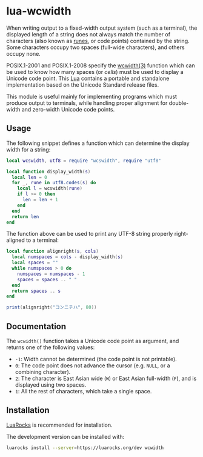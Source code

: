 lua-wcwidth
===========

When writing output to a fixed-width output system (such as a terminal), the
displayed length of a string does not always match the number of characters
(also known as [runes](https://swtch.com/plan9port/unix/man/rune3.html), or
code points) contained by the string. Some characters occupy two spaces
(full-wide characters), and others occupy none.

POSIX.1-2001 and POSIX.1-2008 specify the
[wcwidth(3)](http://man7.org/linux/man-pages/man3/wcwidth.3.html) function
which can be used to know how many spaces (or *cells*) must be used to display
a Unicode code point. This [Lua](http://lua.org) contains a portable and
standalone implementation based on the Unicode Standard release files.

This module is useful mainly for implementing programs which must produce
output to terminals, while handling proper alignment for double-width and
zero-width Unicode code points.

Usage
-----

The following snippet defines a function which can determine the display width
for a string:

```lua
local wcswidth, utf8 = require "wcswidth", require "utf8"

local function display_width(s)
  local len = 0
  for _, rune in utf8.codes(s) do
    local l = wcswidth(rune)
    if l >= 0 then
      len = len + 1
    end
  end
  return len
end
```

The function above can be used to print any UTF-8 string properly
right-aligned to a terminal:

```lua
local function alignright(s, cols)
  local numspaces = cols - display_width(s)
  local spaces = ""
  while numspaces > 0 do
    numspaces = numspaces - 1
    spaces = spaces .. " "
  end
  return spaces .. s
end

print(alignright("コンニチハ", 80))
```

Documentation
-------------

The `wcwidth()` function takes a Unicode code point as argument, and returns
one of the following values:

* `-1`: Width cannot be determined (the code point is not printable).
* `0`: The code point does not advance the cursor (e.g. `NULL`, or a combining
  character).
* `2`: The character is East Asian wide (`W`) or East Asian full-width (`F`),
  and is displayed using two spaces.
* `1`: All the rest of characters, which take a single space.


Installation
------------

[LuaRocks](https://luarocks.org) is recommended for installation.

The development version can be installed with:

```sh
luarocks install --server=https://luarocks.org/dev wcwidth
```

